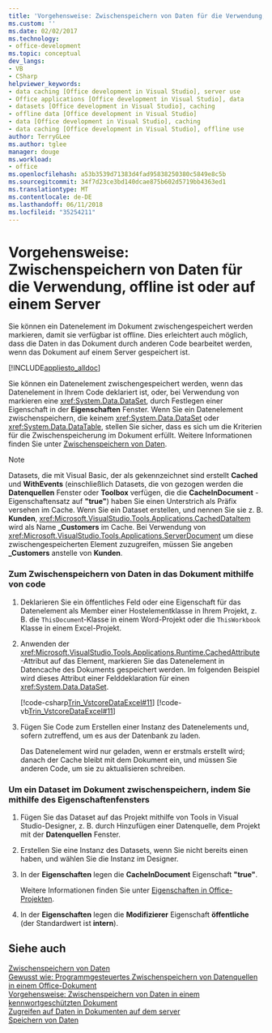 ```yaml
---
title: 'Vorgehensweise: Zwischenspeichern von Daten für die Verwendung, offline ist oder auf einem Server'
ms.custom: ''
ms.date: 02/02/2017
ms.technology:
- office-development
ms.topic: conceptual
dev_langs:
- VB
- CSharp
helpviewer_keywords:
- data caching [Office development in Visual Studio], server use
- Office applications [Office development in Visual Studio], data
- datasets [Office development in Visual Studio], caching
- offline data [Office development in Visual Studio]
- data [Office development in Visual Studio], caching
- data caching [Office development in Visual Studio], offline use
author: TerryGLee
ms.author: tglee
manager: douge
ms.workload:
- office
ms.openlocfilehash: a53b3539d71383d4fad95838250380c5849e8c5b
ms.sourcegitcommit: 34f7d23ce3bd140dcae875b602d5719bb4363ed1
ms.translationtype: MT
ms.contentlocale: de-DE
ms.lasthandoff: 06/11/2018
ms.locfileid: "35254211"
---
```

# <a name="how-to-cache-data-for-use-offline-or-on-a-server"></a>Vorgehensweise: Zwischenspeichern von Daten für die Verwendung, offline ist oder auf einem Server
  Sie können ein Datenelement im Dokument zwischengespeichert werden markieren, damit sie verfügbar ist offline. Dies erleichtert auch möglich, dass die Daten in das Dokument durch anderen Code bearbeitet werden, wenn das Dokument auf einem Server gespeichert ist.  
  
 [!INCLUDE[appliesto_alldoc](../vsto/includes/appliesto-alldoc-md.md)]  
  
 Sie können ein Datenelement zwischengespeichert werden, wenn das Datenelement in Ihrem Code deklariert ist, oder, bei Verwendung von markieren eine <xref:System.Data.DataSet>, durch Festlegen einer Eigenschaft in der **Eigenschaften** Fenster. Wenn Sie ein Datenelement zwischenspeichern, die keinem <xref:System.Data.DataSet> oder <xref:System.Data.DataTable>, stellen Sie sicher, dass es sich um die Kriterien für die Zwischenspeicherung im Dokument erfüllt. Weitere Informationen finden Sie unter [Zwischenspeichern von Daten](../vsto/caching-data.md).  
  
> [!NOTE]  
>  Datasets, die mit Visual Basic, der als gekennzeichnet sind erstellt **Cached** und **WithEvents** (einschließlich Datasets, die von gezogen werden die **Datenquellen** Fenster oder **Toolbox** verfügen, die die **CacheInDocument** -Eigenschaftensatz auf **"true"**) haben Sie einen Unterstrich als Präfix versehen im Cache. Wenn Sie ein Dataset erstellen, und nennen Sie sie z. B. **Kunden**, <xref:Microsoft.VisualStudio.Tools.Applications.CachedDataItem> wird als Name **_Customers** im Cache. Bei Verwendung von <xref:Microsoft.VisualStudio.Tools.Applications.ServerDocument> um diese zwischengespeicherten Element zuzugreifen, müssen Sie angeben **_Customers** anstelle von **Kunden**.  
  
### <a name="to-cache-data-in-the-document-using-code"></a>Zum Zwischenspeichern von Daten in das Dokument mithilfe von code  
  
1.  Deklarieren Sie ein öffentliches Feld oder eine Eigenschaft für das Datenelement als Member einer Hostelementklasse in Ihrem Projekt, z. B. die `ThisDocumen`t-Klasse in einem Word-Projekt oder die `ThisWorkbook` Klasse in einem Excel-Projekt.  
  
2.  Anwenden der <xref:Microsoft.VisualStudio.Tools.Applications.Runtime.CachedAttribute> -Attribut auf das Element, markieren Sie das Datenelement in Datencache des Dokuments gespeichert werden. Im folgenden Beispiel wird dieses Attribut einer Felddeklaration für einen <xref:System.Data.DataSet>.  
  
     [!code-csharp[Trin_VstcoreDataExcel#11](../vsto/codesnippet/CSharp/Trin_VstcoreDataExcelCS/Sheet1.cs#11)]
     [!code-vb[Trin_VstcoreDataExcel#11](../vsto/codesnippet/VisualBasic/Trin_VstcoreDataExcelVB/Sheet1.vb#11)]  
  
3.  Fügen Sie Code zum Erstellen einer Instanz des Datenelements und, sofern zutreffend, um es aus der Datenbank zu laden.  
  
     Das Datenelement wird nur geladen, wenn er erstmals erstellt wird; danach der Cache bleibt mit dem Dokument ein, und müssen Sie anderen Code, um sie zu aktualisieren schreiben.  
  
### <a name="to-cache-a-dataset-in-the-document-by-using-the-properties-window"></a>Um ein Dataset im Dokument zwischenspeichern, indem Sie mithilfe des Eigenschaftenfensters  
  
1.  Fügen Sie das Dataset auf das Projekt mithilfe von Tools in Visual Studio-Designer, z. B. durch Hinzufügen einer Datenquelle, dem Projekt mit der **Datenquellen** Fenster.  
  
2.  Erstellen Sie eine Instanz des Datasets, wenn Sie nicht bereits einen haben, und wählen Sie die Instanz im Designer.  
  
3.  In der **Eigenschaften** legen die **CacheInDocument** Eigenschaft **"true"**.  
  
     Weitere Informationen finden Sie unter [Eigenschaften in Office-Projekten](../vsto/properties-in-office-projects.md).  
  
4.  In der **Eigenschaften** legen die **Modifizierer** Eigenschaft **öffentliche** (der Standardwert ist **intern**).  
  
## <a name="see-also"></a>Siehe auch  
 [Zwischenspeichern von Daten](../vsto/caching-data.md)   
 [Gewusst wie: Programmgesteuertes Zwischenspeichern von Datenquellen in einem Office-Dokument](../vsto/how-to-programmatically-cache-a-data-source-in-an-office-document.md)   
 [Vorgehensweise: Zwischenspeichern von Daten in einem kennwortgeschützten Dokument](../vsto/how-to-cache-data-in-a-password-protected-document.md)   
 [Zugreifen auf Daten in Dokumenten auf dem server](../vsto/accessing-data-in-documents-on-the-server.md)   
 [Speichern von Daten](/visualstudio/data-tools/saving-data)  
  
  